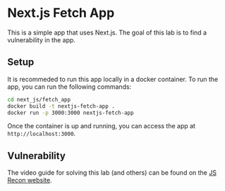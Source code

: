 # Next.js Fetch App

This is a simple app that uses Next.js. The goal of this lab is to find a vulnerability in the app.

## Setup

It is recommeded to run this app locally in a docker container. To run the app, you can run the following commands:

```bash
cd next_js/fetch_app
docker build -t nextjs-fetch-app .
docker run -p 3000:3000 nextjs-fetch-app
```

Once the container is up and running, you can access the app at `http://localhost:3000`.

## Vulnerability

The video guide for solving this lab (and others) can be found on the [JS Recon website](https://js-recon.com/labs).
